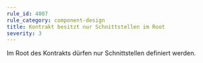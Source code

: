 ```yaml
---
rule_id: 4007
rule_category: component-design
title: Kontrakt besitzt nur Schnittstellen im Root
severity: 3
---
```

Im Root des Kontrakts dürfen nur Schnittstellen definiert werden.

